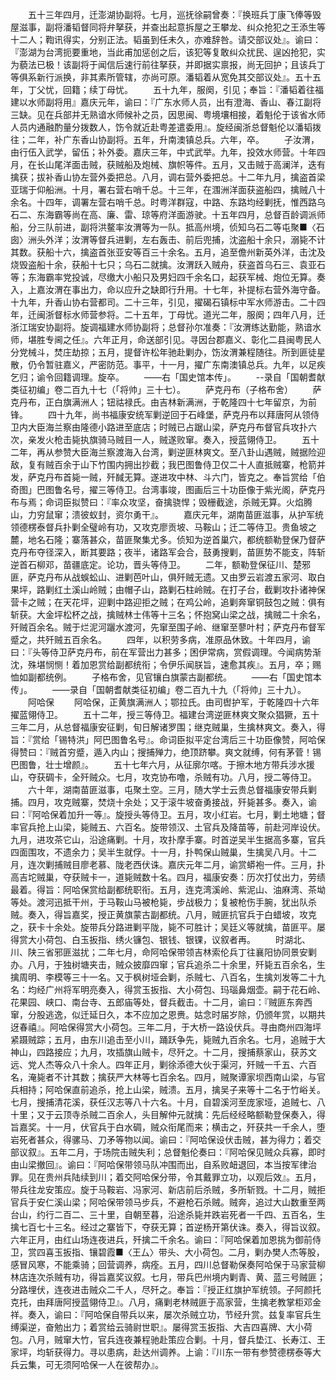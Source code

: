 <!-- { "loadSidebar": true } -->
　　五十三年四月，迁澎湖协副将。七月，巡抚徐嗣曾奏：『换班兵丁康飞俸等毁屋滋事，副将潘韬督同将弁拏获，并查出起意拆屋之王攀龙、纠众抢犯之王添生等十二人；鞫讯得实，分别正法。韬虽到任未久，亦难辞咎。请交部议处』。谕曰：『澎湖为台湾扼要重地，当此甫加惩创之后，该犯等复敢纠众扰民、逞凶抢犯，实为藐法已极！该副将于闻信后速行前往拏获，并即据实禀报，尚无回护；且该兵丁等俱系新行派换，非其素所管辖，亦尚可原。潘韬着从宽免其交部议处』。五十五年，丁父忧，回籍；续丁母忧。
　　五十九年，服阕，引见；奉旨：『潘韬着往福建以水师副将用』嘉庆元年，谕曰：『广东水师人员，出有澄海、香山、春江副将三缺。见在兵部并无熟谙水师候补之员，因思闽、粤境壤相接，着魁伦于该省水师人员内通融酌量分拨数人，饬令就近赴粤差遣委用』。旋经闽浙总督魁伦以潘韬拨往；二年，补广东香山协副将。五年，升南澳镇总兵。六年，卒。
　　子汝渭，由行伍入武学，留伍；补外委。嘉庆三年，中式武举。九年，投效水师营。十年四月，在长山尾洋面击贼，获贼船及炮械、旗帜等件。五月，又击贼于高澜洋，迭有擒获；拔补香山协左营外委把总。八月，调右营外委把总。十二年九月，擒盗首梁亚瑞于仰船洲。十月，署右营右哨千总。十三年，在涠洲洋面获盗船四，擒贼八十余名。十四年，调署左营右哨千总。时粤洋群寇，中路、东路均经剿抚，惟西路乌石二、东海霸等尚在高、廉、雷、琼等府洋面游驶。十五年四月，总督百龄调派师船，分三队前进，副将洪鳌率汝渭等为一队。抵高州境，侦知乌石二等屯聚■〈石囱〉洲头外洋；汝渭等督兵进剿，左右轰击、前后兜捕，沈盗船十余只，溺毙不计其数。获船十六，擒盗首张亚安等百三十余名。五月，追至儋州新英外洋，击沈及烧毁盗船十余，获船十七只；乌石二就擒。汝渭跃入贼舟，获盗首乌石三、袁亚石等；东海霸率党投诚，尽缴大小船只及男妇四千余名口，起获军械、炮位无算。奏入，上嘉汝渭在事出力，命以应升之缺即行升用。十七年，补提标右营外海守备。十九年，升香山协右营都司。二十三年，引见，擢碣石镇标中军水师游击。二十四年，迁闽浙督标水师营参将。二十五年，丁母忧。道光二年，服阕；四年八月，迁浙江瑞安协副将。旋调福建水师协副将；总督孙尔准奏：『汝渭练达勤能，熟谙水师，堪胜专阃之任』。六年正月，命送部引见。寻因台郡嘉义、彰化二县闽粤民人分党械斗，焚庄劫掠；五月，提督许松年驰赴剿办，饬汝渭兼程随往。所到匪徒星散，仍令暂驻嘉义，严密防范。事平，十一月，擢广东南澳镇总兵。九年，以足疾乞归；谕令回籍调理。旋卒。
　　——右「国史馆本传」。
　　--录自「国朝耆献类征初编」卷二百九十七（「将帅」三十七）。
　　萨克丹布（子格布舍）
　　萨克丹布，正白旗满洲人；钮祜禄氏。由吉林新满洲，于乾隆四十七年留京，为前锋。
　　四十九年，尚书福康安统军剿逆回于石峰堡，萨克丹布以拜唐阿从领侍卫内大臣海兰察由隆德小路进至底店；时贼已占踞山梁，萨克丹布督官兵攻扑六次，亲发火枪击毙执旗骑马贼目一人，贼遂败窜。奏入，授蓝翎侍卫。
　　五十二年，再从参赞大臣海兰察渡海入台湾，剿逆匪林爽文。至八卦山遇贼，贼据险迎敌，复有贼百余于山下竹围内拥出抄截；我巴图鲁侍卫仅二十人直抵贼寨，枪箭并发，萨克丹布首毙一贼，歼馘无算。遂进攻中林、斗六门，皆克之。奉旨赏给「伯奇图」巴图鲁名号，擢三等侍卫。台湾事竣，图画后三十功臣像于紫光阁，萨克丹布与焉；命词臣拟赞曰：『率众攻坚，奋擒骁悍；毁栅截途，杀贼无算。火焰腾山，力穷鼠窜；溃彼蚁封，资尔勇干』。
　　嘉庆元年，湖南苗匪滋事，从护军统领德楞泰督兵扑剿全璧岭有功，又攻克廖贡坡、马鞍山；迁二等侍卫。贵鱼坡之麓，地名石隆；寨落甚众，苗匪聚集尤多。侦知为逆首巢穴，都统额勒登保乃督萨克丹布夺径深入，断其要路；夜半，诸路军会合，鼓勇搜剿，苗匪势不能支，阵斩逆首石柳邓，苗疆底定。论功，晋头等侍卫。
　　二年，额勒登保征川、楚邪匪，萨克丹布从战蜈蚣山、进剿芭叶山，俱歼贼无遗。又由罗云岩渡五家河、取白果坪，路剿红土溪山岭贼；由帽子山，路剿石柱岭贼。在打子台，截剿攻扑诸神保营卡之贼；在天花坪，迎剿中路迎拒之贼；在鸡公岭，追剿奔窜铜鼓包之贼：俱有斩获。大金坪松杯之战，擒贼林士伟等十三名；怀抱窝山梁之战，擒贼二十余名，歼贼百余名。贼于烂泥河躧水渡河，先窜至围子岭、继窜至蓼叶村；萨克丹布督军蹙之，共歼贼五百余名。
　　四年，以积劳多病，准原品休致。十年四月，谕曰：『头等侍卫萨克丹布，前在军营出力甚多；困伊常病，赏假调理。今闻病势渐沈，殊堪悯恻！着加恩赏给副都统衔；令伊乐闻朕旨，速愈其疾』。五月，卒；赐恤如副都统例。
　　子格布舍，见官镶白旗蒙古副都统。
　　——右「国史馆本传」。
　　——录自「国朝耆献类征初编」卷二百九十九（「将帅」三十九）。
　　阿哈保
　　阿哈保，正黄旗满洲人；鄂拉氏。由司辔护军，于乾隆四十六年擢蓝翎侍卫。
　　五十二年，授三等侍卫。福建台湾逆匪林爽文聚众猖獗，五十三年二月，从总督福康安征剿，旬日解诸罗围；继克贼巢，生擒林爽文。奏入，得旨：『赏给「锡特洪」阿巴图鲁名号』。命词臣拟平定台湾后三十功臣像赞，阿哈保得赞曰：『贼首穷蹙，遁入内山；搜捕殚力，绝顶跻攀。爽文就缚，何有茅菅！锡巴图鲁，壮士增颜』。
　　五十七年六月，从征廓尔喀。于擦木地方带兵涉水援山，夺获碉卡，全歼贼众。七月，攻克协布噜，杀贼有功。八月，授二等侍卫。
　　六十年，湖南苗匪滋事，屯聚土空。三月，随大学士云贵总督福康安带兵剿捕。四月，攻克贼寨，焚烧十余处；又于滚牛坡奋勇接战，歼毙甚多。奏入，谕曰：『阿哈保着加升一等』。旋授头等侍卫。五月，攻小红岩。七月，剿土地塘；督率官兵抢上山梁，毙贼五、六百名。旋带领汉、土官兵及降苗等，前赴河岸设伏。九月，进攻茶它山，沿途痛剿。十月，攻扑摩手寨。时首逆吴半生据高多寨，官兵四面围攻，不遗余力；吴半生就俘。十一月，扑鸭保山贼巢，生擒吴八月。十二月，连次剿捕贼目廖老慕、陇老西伏诛。嘉庆元年二月，谕赏蟒袍一件。三月，扑高吉坨贼巢，夺获贼卡一，道毙贼数十名。四月，福康安奏：历次打仗出力，劳绩最着。得旨：阿哈保赏给副都统职衔。五月，连克湾溪岭、紫泥山、油麻湾、茶坳等处。渡河迅抵干州，于马鞍山马被枪毙，步战极力；复被枪伤手腕，犹出队杀贼。奏入，得旨嘉奖，授正黄旗蒙古副都统。八月，贼匪抗官兵于白蜡坡，攻克之，获卡十余处。旋带兵分路进剿平陇，毙不可胜计；吴廷义等就擒，苗匪平。屡得赏大小荷包、白玉扳指、绣火镰包、银钱、银锞，议叙者再。
　　时湖北、川、陕三省邪匪滋扰；二年七月，命阿哈保带领吉林索伦兵丁往襄阳协同景安剿办。八月，于独树塘夹击，贼众披靡四窜；官兵追杀二十余里，歼毙五百余名，生擒周明、李模等三十一名。又于枫树垭会剿，杀贼七、八百名，生擒刘发等二十九名：均经广州将军明亮奏入，得赏玉扳指、大小荷包、玛瑙鼻烟壶。嗣于花石岭、花果园、峡口、南台寺、五郎庙等处，督兵截击。十二月，谕曰：『贼匪东奔西窜，分股逃逸，似迁延日久，本不应加之恩赉。姑念时届岁除，仍颁年赏，以期共迓春禧』。阿哈保得赏大小荷包。三年二月，于大桥一路设伏兵。寻由商州四海坪紧蹑贼踪；五月，由东川追击至小川，踊跃争先，毙贼九百余名。七月，追贼于大神山，四路接应；九月，攻插旗山贼卡，尽歼之。十二月，搜捕蔡家山，获苏文远、党人杰等众八十余人。四年正月，剿徐添德大伙于渠河，歼贼一千五、六百名，淹毙者不计其数；擒获严大林等七百余名。四月，贼聚谭家坝西南山梁，与官兵相持；阿哈保直前追杀，抢上山梁，贼溃。五月，擒吴子来等十二名于竹峪关。七月，搜捕清花溪，获任汉志等八十六名。十月，自碧溪河至庞家垭，追贼七、八十里；又于云顶寺杀贼二百余人，头目解仲元就擒：先后经经略额勒登保奏入，得旨嘉奖。十一月，伏官兵于白水碉，贼众衔尾而来；横击之，歼获共一千余人，堕岩死者甚众，得骡马、刀矛等物以闻。谕曰：『阿哈保设伏击贼，甚为得力；着交部议叙』。五年二月，于场院击贼失利；总督魁伦奏曰：『阿哈保见贼众兵寡，即时由山梁撤回』。谕曰：『阿哈保带领马队冲围而出，自系败衄退回，本当按军律治罪。见在贵州兵陆续到川；着交阿哈保分带，令其戴罪立功，以观后效』。五月，带兵往龙安策应。旋于马鞍岩、冯家河、新店前后杀贼，多所斩戮。十二月，贼拒官兵于安仁溪山梁；阿哈保带领马步兵，不避枪石杀贼。贼奔，追过大山数重至两台山，约行二百二、三十里，自朝至暮，沿途杀毙并跌岩死者一千四、五百名，生擒七百七十三名。经过之寨皆下，夺获无算；首逆杨开第伏诛。奏入，得旨议叙。六年正月，由红山场连夜进兵，歼擒二千余名。谕曰：『阿哈保着加恩挑为御前侍卫，赏四喜玉扳指、镶碧霞■〈王厶〉带头、大小荷包。二月，剿办樊人杰等股，感冒风寒，不能乘骑；回营调养，病痊。五月，四川总督勒保奏阿哈保于马家营柳林店连次杀贼有功，得旨嘉奖议叙。七月，带兵巴州境内剿青、黄、蓝三号贼匪；分路埋伏，连夜进击贼众二千人，尽歼之。奉旨：『授正红旗护军统领。子阿颜托克托，由拜唐阿授蓝翎侍卫』。八月，痛剿老林贼匪于高家营，生擒老教掌柜邓金祥。奏入，谕曰：『阿哈保自带兵以来，屡次杀贼立功，节经升赏。兹复率官兵生缚渠逆，奋勉出力；着赏给云骑尉世职』。屡得赏玉扳指、大吉四喜牌、大小荷包。八月，贼窜大竹，官兵连夜兼程驰赴策应合剿。十月，督兵垫江、长寿江、王家坪，均斩获得力。寻以患病，赴达州调养。上谕：『川东一带有参赞德楞泰等大兵云集，可无须阿哈保一人在彼帮办』。
